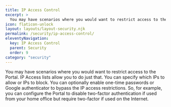 ```yaml
---
title: IP Access Control
excerpt: >
  You may have scenarios where you would want to restrict access to the Portal.
icon: flaticon-unlock
layout: layouts/layout-security.njk
permalink: /security/ip-access-control/
eleventyNavigation:
  key: IP Access Control
  parent: Security
  order: 9
category: "security"
---
```


You may have scenarios where you would want to restrict access to the Portal. IP Access lists allow you to do just that. You can specify which IPs to allow or IPs to block. You can optionally enable one-time passwords or Google authenticator to bypass the IP access restrictions. So, for example, you can configure the Portal to disable two-factor authentication if used from your home office but require two-factor if used on the Internet. 